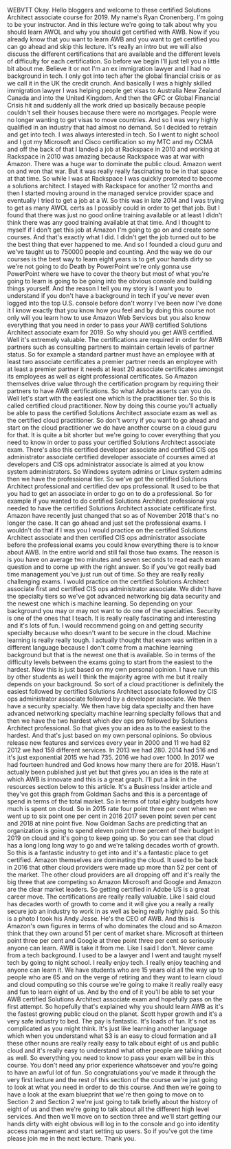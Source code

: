  
 WEBVTT 
 Okay. 
 Hello bloggers and welcome to these certified Solutions Architect associate course for 2019. 
 My name's Ryan Cronenberg. 
 I'm going to be your instructor. 
 And in this lecture we're going to talk about why you should learn AWOL and why you should get certified 
 with AWB. 
 Now if you already know that you want to learn AWB and you want to get certified you can go ahead and 
 skip this lecture. 
 It's really an intro but we will also discuss the different certifications that are available and the 
 different levels of difficulty for each certification. 
 So before we begin I'll just tell you a little bit about me. 
 Believe it or not I'm an ex immigration lawyer and I had no background in tech. 
 I only got into tech after the global financial crisis or as we call it in the UK the credit crunch. 
 And basically I was a highly skilled immigration lawyer I was helping people get visas to Australia 
 New Zealand Canada and into the United Kingdom. 
 And then the GFC or Global Financial Crisis hit and suddenly all the work dried up basically because 
 people couldn't sell their houses because there were no mortgages. 
 People were no longer wanting to get visas to move countries. 
 And so I was very highly qualified in an industry that had almost no demand. 
 So I decided to retrain and get into tech. 
 I was always interested in tech. 
 So I went to night school and I got my Microsoft and Cisco certification so my MTC and my CCMA and off 
 the back of that I landed a job at Rackspace in 2010 and working at Rackspace in 2010 was amazing because 
 Rackspace was at war with Amazon. 
 There was a huge war to dominate the public cloud. 
 Amazon went on and won that war. 
 But it was really really fascinating to be in that space at that time. 
 So while I was at Rackspace I was quickly promoted to become a solutions architect. 
 I stayed with Rackspace for another 12 months and then I started moving around in the managed service 
 provider space and eventually I tried to get a job at a W. 
 So this was in late 2014 and I was trying to get as many AWOL certs as I possibly could in order to 
 get that job. 
 But I found that there was just no good online training available or at least I didn't think there was 
 any good training available at that time. 
 And I thought to myself if I don't get this job at Amazon I'm going to go on and create some courses. 
 And that's exactly what I did. 
 I didn't get the job turned out to be the best thing that ever happened to me. 
 And so I founded a cloud guru and we've taught us to 750000 people and counting. 
 And the way we do our courses is the best way to learn eight years is to get your hands dirty so we're 
 not going to do Death by PowerPoint we're only gonna use PowerPoint where we have to cover the theory 
 but most of what you're going to learn is going to be going into the obvious console and building things 
 yourself. 
 And the reason I tell you my story is I want you to understand if you don't have a background in tech 
 if you've never even logged into the top U.S. console before don't worry I've been now I've done it 
 I know exactly that you know how you feel and by doing this course not only will you learn how to use 
 Amazon Web Services but you also know everything that you need in order to pass your AWB certified Solutions 
 Architect associate exam for 2019. 
 So why should you get AWB certified. 
 Well it's extremely valuable. 
 The certifications are required in order for AWB partners such as consulting partners to maintain certain 
 levels of partner status. 
 So for example a standard partner must have an employee with at least two associate certificates a premier 
 partner needs an employee with at least a premier partner it needs at least 20 associate certificates 
 amongst its employees as well as eight professional certificates. 
 So Amazon themselves drive value through the certification program by requiring their partners to have 
 AWB certifications. 
 So what Adobe asserts can you do. 
 Well let's start with the easiest one which is the practitioner tier. 
 So this is called certified cloud practitioner. 
 Now by doing this course you'll actually be able to pass the certified Solutions Architect associate 
 exam as well as the certified cloud practitioner. 
 So don't worry if you want to go ahead and start on the cloud practitioner we do have another course 
 on a cloud guru for that. 
 It is quite a bit shorter but we're going to cover everything that you need to know in order to pass 
 your certified Solutions Architect associate exam. 
 There's also this certified developer associate and certified CIS ops administrator associate certified 
 developer associate of courses aimed at developers and CIS ops administrator associate is aimed at you 
 know system administrators. 
 So Windows system admins or Linux system admins then we have the professional tier. 
 So we've got the certified Solutions Architect professional and certified dev ops professional. 
 It used to be that you had to get an associate in order to go on to do a professional. 
 So for example if you wanted to do certified Solutions Architect professional you needed to have the 
 certified Solutions Architect associate certificate first. 
 Amazon have recently just changed that so as of November 2018 that's no longer the case. 
 It can go ahead and just set the professional exams. 
 I wouldn't do that if I was you I would practice on the certified Solutions Architect associate and 
 then certified CIS ops administrator associate before the professional exams you could know everything 
 there is to know about AWB. 
 In the entire world and still fail those two exams. 
 The reason is is you have on average two minutes and seven seconds to read each exam question and to 
 come up with the right answer. 
 So if you've got really bad time management you've just run out of time. 
 So they are really really challenging exams. 
 I would practice on the certified Solutions Architect associate first and certified CIS ops administrator 
 associate. 
 We didn't have the specialty tiers so we've got advanced networking big data security and the newest 
 one which is machine learning. 
 So depending on your background you may or may not want to do one of the specialties. 
 Security is one of the ones that I teach. 
 It is really really fascinating and interesting and it's lots of fun. 
 I would recommend going on and getting security specialty because who doesn't want to be secure in the 
 cloud. 
 Machine learning is really really tough. 
 I actually thought that exam was written in a different language because I don't come from a machine 
 learning background but that is the newest one that is available. 
 So in terms of the difficulty levels between the exams going to start from the easiest to the hardest. 
 Now this is just based on my own personal opinion. 
 I have run this by other students as well I think the majority agree with me but it really depends on 
 your background. 
 So sort of a cloud practitioner is definitely the easiest followed by certified Solutions Architect 
 associate followed by CIS ops administrator associate followed by a developer associate. 
 We then have a security specialty. 
 We then have big data specialty and then have advanced networking specialty machine learning specialty 
 follows that and then we have the two hardest which dev ops pro followed by Solutions Architect professional. 
 So that gives you an idea as to the easiest to the hardest. 
 And that's just based on my own personal opinions. 
 So obvious release new features and services every year in 2000 and 11 we had 82 2012 we had 159 different 
 services. 
 In 2013 we had 280. 
 2014 had 516 and it's just exponential 2015 we had 735. 
 2016 we had over 1000. 
 In 2017 we had fourteen hundred and God knows how many there are for 2018. 
 Hasn't actually been published just yet but that gives you an idea is the rate at which AWB is innovate 
 and this is a great graph. 
 I'll put a link in the resources section below to this article. 
 It's a Business Insider article and they've got this graph from Goldman Sachs and this is a percentage 
 of spend in terms of the total market. 
 So in terms of total eighty budgets how much is spent on cloud. 
 So in 2015 rate four point three per cent when we went up to six point one per cent in 2016 2017 seven 
 point seven per cent and 2018 at nine point five. 
 Now Goldman Sachs are predicting that an organization is going to spend eleven point three percent of 
 their budget in 2019 on cloud and it's going to keep going up. 
 So you can see that cloud has a long long long way to go and we're talking decades worth of growth. 
 So this is a fantastic industry to get into and it's a fantastic place to get certified. 
 Amazon themselves are dominating the cloud. 
 It used to be back in 2016 that other cloud providers were made up more than 52 per cent of the market. 
 The other cloud providers are all dropping off and it's really the big three that are competing so Amazon 
 Microsoft and Google and Amazon are the clear market leaders. 
 So getting certified in Adobe US is a great career move. 
 The certifications are really really valuable. 
 Like I said cloud has decades worth of growth to come and it will give you a really a really secure 
 job an industry to work in as well as being really highly paid. 
 So this is a photo I took his Andy Jesse. 
 He's the CEO of AWB. 
 And this is Amazon's own figures in terms of who dominates the cloud and so Amazon think that they own 
 around 51 per cent of market share. 
 Microsoft at thirteen point three per cent and Google at three point three per cent so seriously anyone 
 can learn. 
 AWB is take it from me. 
 Like I said I don't. 
 Never came from a tech background. 
 I used to be a lawyer and I went and taught myself tech by going to night school. 
 I really enjoy tech. 
 I really enjoy teaching and anyone can learn it. 
 We have students who are 15 years old all the way up to people who are 65 and on the verge of retiring 
 and they want to learn cloud and cloud computing so this course we're going to make it really really 
 easy and fun to learn eight of us. 
 And by the end of it you'll be able to set your AWB certified Solutions Architect associate exam and 
 hopefully pass on the first attempt. 
 So hopefully that's explained why you should learn AWB as it's the fastest growing public cloud on the 
 planet. 
 Scott hyper growth and it's a very safe industry to bed. 
 The pay is fantastic. 
 It's loads of fun. 
 It's not as complicated as you might think. 
 It's just like learning another language which when you understand what S3 is an easy to cloud formation 
 and all these other nouns are really really easy to talk about eight of us and public cloud and it's 
 really easy to understand what other people are talking about as well. 
 So everything you need to know to pass your exam will be in this course. 
 You don't need any prior experience whatsoever and you're going to have an awful lot of fun. 
 So congratulations you've made it through the very first lecture and the rest of this section of the 
 course we're just going to look at what you need in order to do this course. 
 And then we're going to have a look at the exam blueprint that we're then going to move on to Section 
 2 and Section 2 we're just going to talk briefly about the history of eight of us and then we're going 
 to talk about all the different high level services. 
 And then we'll move on to section three and we'll start getting our hands dirty with eight obvious will 
 log in to the console and go into identity access management and start setting up users. 
 So if you've got the time please join me in the next lecture. 
 Thank you.